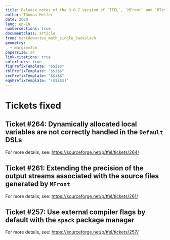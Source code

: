 ```yaml
---
title: Release notes of the 3.0.7 version of `TFEL`, `MFront` and `MTest`
author: Thomas Helfer
date: 2020
lang: en-EN
numbersections: true
documentclass: article
from: markdown+tex_math_single_backslash
geometry:
  - margin=2cm
papersize: a4
link-citations: true
colorlinks: true
figPrefixTemplate: "$$i$$"
tblPrefixTemplate: "$$i$$"
secPrefixTemplate: "$$i$$"
eqnPrefixTemplate: "($$i$$)"
---
```


# Tickets fixed

## Ticket #264: Dynamically allocated local variables are not correctly handled in the `Default` DSLs

For more details, see: <https://sourceforge.net/p/tfel/tickets/264/>

## Ticket #261: Extending the precision of the output streams associated with the source files generated by `MFront`

For more details, see: <https://sourceforge.net/p/tfel/tickets/261/>

## Ticket #257: Use external compiler flags by default with the `spack` package manager

For more details, see: <https://sourceforge.net/p/tfel/tickets/257/>
